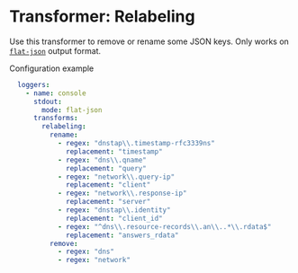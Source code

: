 # Transformer: Relabeling

Use this transformer to remove or rename some JSON keys.
Only works on [`flat-json`](../dnsjson.md) output format.

Configuration example

```yaml
  loggers:
    - name: console
      stdout:
        mode: flat-json
      transforms:
        relabeling:
          rename:
            - regex: "dnstap\\.timestamp-rfc3339ns"
              replacement: "timestamp"
            - regex: "dns\\.qname"
              replacement: "query"
            - regex: "network\\.query-ip"
              replacement: "client"
            - regex: "network\\.response-ip"
              replacement: "server"
            - regex: "dnstap\\.identity"
              replacement: "client_id"
            - regex: "^dns\\.resource-records\\.an\\..*\\.rdata$"
              replacement: "answers_rdata"
          remove:
            - regex: "dns"
            - regex: "network"
```